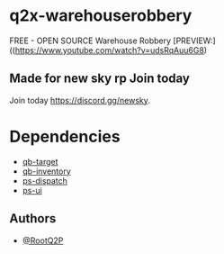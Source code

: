 
# q2x-warehouserobbery

FREE - OPEN SOURCE Warehouse Robbery
[PREVIEW:]((https://www.youtube.com/watch?v=udsRqAuu6G8)




## Made for new sky rp Join today 

Join today https://discord.gg/newsky.


# Dependencies
* [qb-target](https://github.com/qbcore-framework/qb-target)
* [qb-inventory](https://github.com/qbcore-framework/qb-inventory)
* [ps-dispatch](https://github.com/qbcore-framework/qb-menu)
* [ps-ui](https://github.com/Project-Sloth/ps-ui)
## Authors

- [@RootQ2P](https://www.github.com/RootQ2P)

